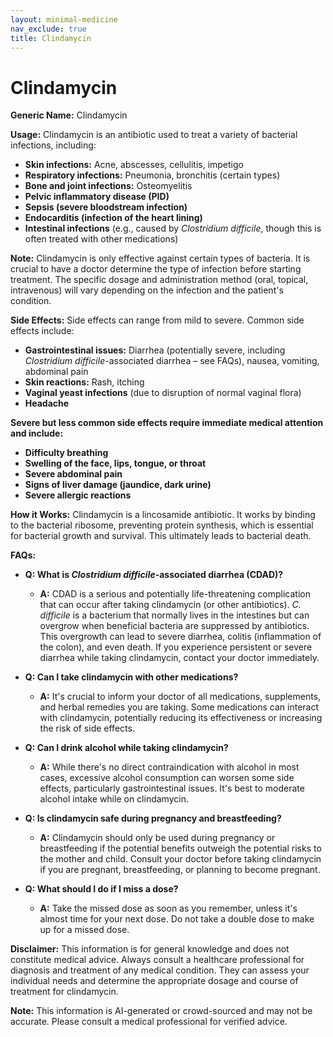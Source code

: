 ```yaml
---
layout: minimal-medicine
nav_exclude: true
title: Clindamycin
---
```


# Clindamycin

**Generic Name:** Clindamycin

**Usage:** Clindamycin is an antibiotic used to treat a variety of bacterial infections, including:

* **Skin infections:** Acne, abscesses, cellulitis, impetigo
* **Respiratory infections:** Pneumonia, bronchitis (certain types)
* **Bone and joint infections:** Osteomyelitis
* **Pelvic inflammatory disease (PID)**
* **Sepsis (severe bloodstream infection)**
* **Endocarditis (infection of the heart lining)**
* **Intestinal infections** (e.g., caused by *Clostridium difficile*, though this is often treated with other medications)

**Note:** Clindamycin is only effective against certain types of bacteria.  It is crucial to have a doctor determine the type of infection before starting treatment.  The specific dosage and administration method (oral, topical, intravenous) will vary depending on the infection and the patient's condition.

**Side Effects:**  Side effects can range from mild to severe.  Common side effects include:

* **Gastrointestinal issues:** Diarrhea (potentially severe, including *Clostridium difficile*-associated diarrhea – see FAQs), nausea, vomiting, abdominal pain
* **Skin reactions:** Rash, itching
* **Vaginal yeast infections** (due to disruption of normal vaginal flora)
* **Headache**


**Severe but less common side effects require immediate medical attention and include:**

* **Difficulty breathing**
* **Swelling of the face, lips, tongue, or throat**
* **Severe abdominal pain**
* **Signs of liver damage (jaundice, dark urine)**
* **Severe allergic reactions**


**How it Works:** Clindamycin is a lincosamide antibiotic. It works by binding to the bacterial ribosome, preventing protein synthesis, which is essential for bacterial growth and survival.  This ultimately leads to bacterial death.


**FAQs:**

* **Q: What is *Clostridium difficile*-associated diarrhea (CDAD)?**
    * **A:** CDAD is a serious and potentially life-threatening complication that can occur after taking clindamycin (or other antibiotics).  *C. difficile* is a bacterium that normally lives in the intestines but can overgrow when beneficial bacteria are suppressed by antibiotics.  This overgrowth can lead to severe diarrhea, colitis (inflammation of the colon), and even death.  If you experience persistent or severe diarrhea while taking clindamycin, contact your doctor immediately.

* **Q: Can I take clindamycin with other medications?**
    * **A:**  It's crucial to inform your doctor of all medications, supplements, and herbal remedies you are taking.  Some medications can interact with clindamycin, potentially reducing its effectiveness or increasing the risk of side effects.

* **Q: Can I drink alcohol while taking clindamycin?**
    * **A:** While there's no direct contraindication with alcohol in most cases, excessive alcohol consumption can worsen some side effects, particularly gastrointestinal issues.  It's best to moderate alcohol intake while on clindamycin.

* **Q: Is clindamycin safe during pregnancy and breastfeeding?**
    * **A:** Clindamycin should only be used during pregnancy or breastfeeding if the potential benefits outweigh the potential risks to the mother and child.  Consult your doctor before taking clindamycin if you are pregnant, breastfeeding, or planning to become pregnant.

* **Q: What should I do if I miss a dose?**
    * **A:** Take the missed dose as soon as you remember, unless it's almost time for your next dose.  Do not take a double dose to make up for a missed dose.


**Disclaimer:** This information is for general knowledge and does not constitute medical advice.  Always consult a healthcare professional for diagnosis and treatment of any medical condition.  They can assess your individual needs and determine the appropriate dosage and course of treatment for clindamycin.


**Note:** This information is AI-generated or crowd-sourced and may not be accurate. Please consult a medical professional for verified advice.